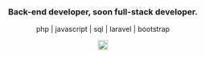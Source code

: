 <h3 align="center">Back-end developer, soon full-stack developer.</h3>

<p align="center">
  php | javascript | sql | laravel | bootstrap
</p>

<p align="center">
<a href="https://twitter.com/danielspinardi" target="blank"><img align="center" src="https://cdn.jsdelivr.net/npm/simple-icons@3.0.1/icons/twitter.svg" alt="danielspinardi" height="20" width="20" /></a>
</p>
